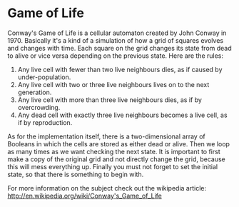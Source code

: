Game of Life
====

Conway's Game of Life is a cellular automaton created by John Conway in 1970. Basically it's a kind of a simulation of how a grid of squares evolves and changes with time. Each square on the grid changes its state from dead to alive or vice versa depending on the previous state. Here are the rules:

1. Any live cell with fewer than two live neighbours dies, as if caused by under-population.
2. Any live cell with two or three live neighbours lives on to the next generation.
3. Any live cell with more than three live neighbours dies, as if by overcrowding.
4. Any dead cell with exactly three live neighbours becomes a live cell, as if by reproduction.

As for the implementation itself, there is a two-dimensional array of Booleans in which the cells are stored as either dead or alive. Then we loop as many times as we want checking the next state. It is important to first make a copy of the original grid and not directly change the grid, because this will mess everything up. Finally you must not forget to set the initial state, so that there is something to begin with.

For more information on the subject check out the wikipedia article: http://en.wikipedia.org/wiki/Conway's_Game_of_Life
